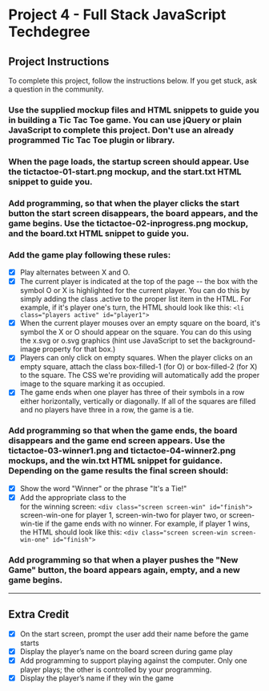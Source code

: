 # Project 4 - Full Stack JavaScript Techdegree

## Project Instructions

To complete this project, follow the instructions below. If you get stuck, ask a question in the community.

### Use the supplied mockup files and HTML snippets to guide you in building a Tic Tac Toe game. You can use jQuery or plain JavaScript to complete this project. Don't use an already programmed Tic Tac Toe plugin or library.

### When the page loads, the startup screen should appear. Use the tictactoe-01-start.png mockup, and the start.txt HTML snippet to guide you.

### Add programming, so that when the player clicks the start button the start screen disappears, the board appears, and the game begins. Use the tictactoe-02-inprogress.png mockup, and the board.txt HTML snippet to guide you.

### Add the game play following these rules:
- [x] Play alternates between X and O.
- [x] The current player is indicated at the top of the page -- the box with the symbol O or X is highlighted for the current player. You can do this by simply adding the class .active to the proper list item in the HTML. For example, if it's player one's turn, the HTML should look like this: `<li class="players active" id="player1">`
- [x] When the current player mouses over an empty square on the board, it's symbol the X or O should appear on the square. You can do this using the x.svg or o.svg graphics (hint use JavaScript to set the background-image property for that box.)
- [x] Players can only click on empty squares. When the player clicks on an empty square, attach the class box-filled-1 (for O) or box-filled-2 (for X) to the square. The CSS we're providing will automatically add the proper image to the square marking it as occupied.
- [x] The game ends when one player has three of their symbols in a row either horizontally, vertically or diagonally. If all of the squares are filled and no players have three in a row, the game is a tie.

### Add programming so that when the game ends, the board disappears and the game end screen appears. Use the tictactoe-03-winner1.png and tictactoe-04-winner2.png mockups, and the win.txt HTML snippet for guidance. Depending on the game results the final screen should:
- [x] Show the word "Winner" or the phrase "It's a Tie!"
- [x] Add the appropriate class to the <div> for the winning screen: `<div class="screen screen-win" id="finish">` screen-win-one for player 1, screen-win-two for player two, or screen-win-tie if the game ends with no winner. For example, if player 1 wins, the HTML should look like this: `<div class="screen screen-win screen-win-one" id="finish">`

### Add programming so that when a player pushes the "New Game" button, the board appears again, empty, and a new game begins.

--- 

## Extra Credit

- [x] On the start screen, prompt the user add their name before the game starts
- [x] Display the player’s name on the board screen during game play
- [x] Add programming to support playing against the computer. Only one player plays; the other is controlled by your programming.
- [x] Display the player’s name if they win the game
